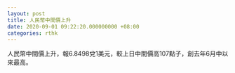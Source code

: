 ```yaml
---
layout: post
title: 人民幣中間價上升
date: 2020-09-01 09:22:20.000000000 +08:00
categories: rthk
---
```


人民幣中間價上升，報6.8498兌1美元，較上日中間價高107點子，創去年6月中以來最高。
